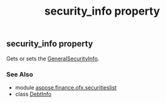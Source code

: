 ﻿---
title: security_info property
second_title: Aspose.Finance for Python via .NET API References
description: 
type: docs
weight: 140
url: /python-net/aspose.finance.ofx.securitieslist/debtinfo/security_info/
is_root: false
---

## security_info property


Gets or sets the [GeneralSecurityInfo](/finance/python-net/aspose.finance.ofx.securitieslist/generalsecurityinfo).

### See Also
* module [aspose.finance.ofx.securitieslist](../../)
* class [DebtInfo](/finance/python-net/aspose.finance.ofx.securitieslist/debtinfo)

